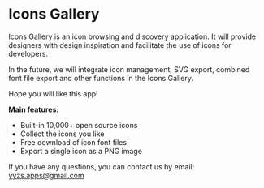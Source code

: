 # Icons Gallery

Icons Gallery is an icon browsing and discovery application. It will provide designers with design inspiration and facilitate the use of icons for developers.

In the future, we will integrate icon management, SVG export, combined font file export and other functions in the Icons Gallery.

Hope you will like this app!

**Main features:**

- Built-in 10,000+ open source icons
- Collect the icons you like
- Free download of icon font files
- Export a single icon as a PNG image

If you have any questions, you can contact us by email: yyzs.apps@gmail.com
